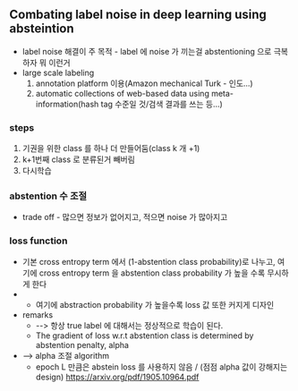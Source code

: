 ## Combating label noise in deep learning using absteintion
* label noise 해결이 주 목적 - label 에 noise 가 끼는걸 abstentioning 으로 극복하자 뭐 이런거
* large scale labeling
	1. annotation platform 이용(Amazon mechanical Turk - 인도...)
	2. automatic collections of web-based data using meta-information(hash tag 수준일 것/검색 결과를 쓰는 등...)

### steps
1. 기권을 위한 class 를 하나 더 만들어둠(class k 개 +1)
2. k+1번째 class 로 분류된거 빼버림
3. 다시학습

### abstention 수 조절
* trade off - 많으면 정보가 없어지고, 적으면 noise 가 많아지고

### loss function
* 기본 cross entropy term 에서 (1-abstention class probability)로 나누고, 여기에 cross entropy term 을 abstention class probability 가 높을 수록 무시하게 한다
* + 여기에 abstraction probability 가 높을수록 loss 값 또한 커지게 디자인
* remarks
	* --> 항상 true label 에 대해서는 정상적으로 학습이 된다.
	* The gradient of loss w.r.t abstention class is determined by abstention penalty, alpha
* --> alpha 조절 algorithm
	* epoch L 만큼은 abstein loss 를 사용하지 않음 / 
	(점점 alpha 값이 강해지는 design)
https://arxiv.org/pdf/1905.10964.pdf


